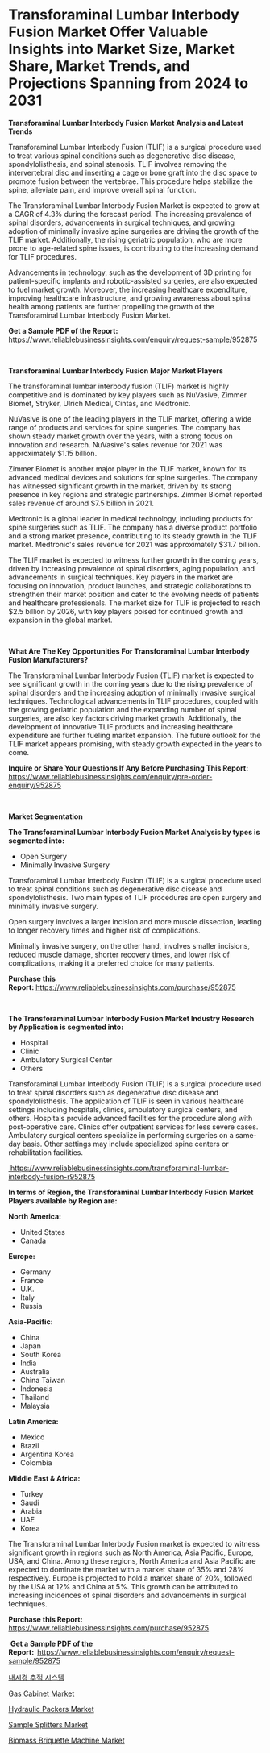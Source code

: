 <p><h1>Transforaminal Lumbar Interbody Fusion Market Offer Valuable Insights into Market Size, Market Share, Market Trends, and Projections Spanning from 2024 to 2031</h1></p><p><strong>Transforaminal Lumbar Interbody Fusion Market Analysis and Latest Trends</strong></p>
<p><p>Transforaminal Lumbar Interbody Fusion (TLIF) is a surgical procedure used to treat various spinal conditions such as degenerative disc disease, spondylolisthesis, and spinal stenosis. TLIF involves removing the intervertebral disc and inserting a cage or bone graft into the disc space to promote fusion between the vertebrae. This procedure helps stabilize the spine, alleviate pain, and improve overall spinal function.</p><p>The Transforaminal Lumbar Interbody Fusion Market is expected to grow at a CAGR of 4.3% during the forecast period. The increasing prevalence of spinal disorders, advancements in surgical techniques, and growing adoption of minimally invasive spine surgeries are driving the growth of the TLIF market. Additionally, the rising geriatric population, who are more prone to age-related spine issues, is contributing to the increasing demand for TLIF procedures.</p><p>Advancements in technology, such as the development of 3D printing for patient-specific implants and robotic-assisted surgeries, are also expected to fuel market growth. Moreover, the increasing healthcare expenditure, improving healthcare infrastructure, and growing awareness about spinal health among patients are further propelling the growth of the Transforaminal Lumbar Interbody Fusion Market.</p></p>
<p><strong>Get a Sample PDF of the Report:&nbsp;</strong> <a href="https://www.reliablebusinessinsights.com/enquiry/request-sample/952875">https://www.reliablebusinessinsights.com/enquiry/request-sample/952875</a></p>
<p>&nbsp;</p>
<p><strong>Transforaminal Lumbar Interbody Fusion Major Market Players</strong></p>
<p><p>The transforaminal lumbar interbody fusion (TLIF) market is highly competitive and is dominated by key players such as NuVasive, Zimmer Biomet, Stryker, Ulrich Medical, Cintas, and Medtronic. </p><p>NuVasive is one of the leading players in the TLIF market, offering a wide range of products and services for spine surgeries. The company has shown steady market growth over the years, with a strong focus on innovation and research. NuVasive's sales revenue for 2021 was approximately $1.15 billion.</p><p>Zimmer Biomet is another major player in the TLIF market, known for its advanced medical devices and solutions for spine surgeries. The company has witnessed significant growth in the market, driven by its strong presence in key regions and strategic partnerships. Zimmer Biomet reported sales revenue of around $7.5 billion in 2021.</p><p>Medtronic is a global leader in medical technology, including products for spine surgeries such as TLIF. The company has a diverse product portfolio and a strong market presence, contributing to its steady growth in the TLIF market. Medtronic's sales revenue for 2021 was approximately $31.7 billion.</p><p>The TLIF market is expected to witness further growth in the coming years, driven by increasing prevalence of spinal disorders, aging population, and advancements in surgical techniques. Key players in the market are focusing on innovation, product launches, and strategic collaborations to strengthen their market position and cater to the evolving needs of patients and healthcare professionals. The market size for TLIF is projected to reach $2.5 billion by 2026, with key players poised for continued growth and expansion in the global market.</p></p>
<p>&nbsp;</p>
<p><strong>What Are The Key Opportunities For Transforaminal Lumbar Interbody Fusion Manufacturers?</strong></p>
<p><p>The Transforaminal Lumbar Interbody Fusion (TLIF) market is expected to see significant growth in the coming years due to the rising prevalence of spinal disorders and the increasing adoption of minimally invasive surgical techniques. Technological advancements in TLIF procedures, coupled with the growing geriatric population and the expanding number of spinal surgeries, are also key factors driving market growth. Additionally, the development of innovative TLIF products and increasing healthcare expenditure are further fueling market expansion. The future outlook for the TLIF market appears promising, with steady growth expected in the years to come.</p></p>
<p><strong>Inquire or Share Your Questions If Any Before Purchasing This Report:</strong> <a href="https://www.reliablebusinessinsights.com/enquiry/pre-order-enquiry/952875">https://www.reliablebusinessinsights.com/enquiry/pre-order-enquiry/952875</a></p>
<p>&nbsp;</p>
<p><strong>Market Segmentation</strong></p>
<p><strong>The Transforaminal Lumbar Interbody Fusion Market Analysis by types is segmented into:</strong></p>
<p><ul><li>Open Surgery</li><li>Minimally Invasive Surgery</li></ul></p>
<p><p>Transforaminal Lumbar Interbody Fusion (TLIF) is a surgical procedure used to treat spinal conditions such as degenerative disc disease and spondylolisthesis. Two main types of TLIF procedures are open surgery and minimally invasive surgery. </p><p>Open surgery involves a larger incision and more muscle dissection, leading to longer recovery times and higher risk of complications. </p><p>Minimally invasive surgery, on the other hand, involves smaller incisions, reduced muscle damage, shorter recovery times, and lower risk of complications, making it a preferred choice for many patients.</p></p>
<p><strong>Purchase this Report:&nbsp;</strong><a href="https://www.reliablebusinessinsights.com/purchase/952875">https://www.reliablebusinessinsights.com/purchase/952875</a></p>
<p>&nbsp;</p>
<p><strong>The Transforaminal Lumbar Interbody Fusion Market Industry Research by Application is segmented into:</strong></p>
<p><ul><li>Hospital</li><li>Clinic</li><li>Ambulatory Surgical Center</li><li>Others</li></ul></p>
<p><p>Transforaminal Lumbar Interbody Fusion (TLIF) is a surgical procedure used to treat spinal disorders such as degenerative disc disease and spondylolisthesis. The application of TLIF is seen in various healthcare settings including hospitals, clinics, ambulatory surgical centers, and others. Hospitals provide advanced facilities for the procedure along with post-operative care. Clinics offer outpatient services for less severe cases. Ambulatory surgical centers specialize in performing surgeries on a same-day basis. Other settings may include specialized spine centers or rehabilitation facilities.</p></p>
<p><a href="https://www.reliablebusinessinsights.com/transforaminal-lumbar-interbody-fusion-r952875">&nbsp;https://www.reliablebusinessinsights.com/transforaminal-lumbar-interbody-fusion-r952875</a></p>
<p><strong>In terms of Region, the Transforaminal Lumbar Interbody Fusion Market Players available by Region are:</strong></p>
<p>
    <p> <strong> North America: </strong>
        <ul>
            <li>United States</li>
            <li>Canada</li>
        </ul>
        </p> 
    <p> <strong> Europe: </strong>
        <ul>
            <li>Germany</li>
            <li>France</li>
            <li>U.K.</li>
            <li>Italy</li>
            <li>Russia</li>
        </ul>
        </p> 
    <p> <strong> Asia-Pacific: </strong>
        <ul>
            <li>China</li>
            <li>Japan</li>
            <li>South Korea</li>
            <li>India</li>
            <li>Australia</li>
            <li>China Taiwan</li>
            <li>Indonesia</li>
            <li>Thailand</li>
            <li>Malaysia</li>
        </ul>
        </p> 
    <p> <strong> Latin America: </strong>
        <ul>
            <li>Mexico</li>
            <li>Brazil</li>
            <li>Argentina Korea</li>
            <li>Colombia</li>
        </ul>
        </p> 
    <p> <strong> Middle East & Africa: </strong>
        <ul>
            <li>Turkey</li>
            <li>Saudi</li>
            <li>Arabia</li>
            <li>UAE</li>
            <li>Korea</li>
        </ul>
    </p>
    </p>
<p><p>The Transforaminal Lumbar Interbody Fusion market is expected to witness significant growth in regions such as North America, Asia Pacific, Europe, USA, and China. Among these regions, North America and Asia Pacific are expected to dominate the market with a market share of 35% and 28% respectively. Europe is projected to hold a market share of 20%, followed by the USA at 12% and China at 5%. This growth can be attributed to increasing incidences of spinal disorders and advancements in surgical techniques.</p></p>
<p><strong>Purchase this Report: </strong><a href="https://www.reliablebusinessinsights.com/purchase/952875">https://www.reliablebusinessinsights.com/purchase/952875</a></p>
<p>&nbsp;<strong>Get a Sample PDF of the Report:&nbsp;&nbsp;</strong><a href="https://www.reliablebusinessinsights.com/enquiry/request-sample/952875">https://www.reliablebusinessinsights.com/enquiry/request-sample/952875</a></p>
<p><strong></strong></p>
<p><p><a href="https://medium.com/@christorpherpfannerstill5436/%EB%82%B4%EC%8B%9C%EA%B2%BD-%EC%B6%94%EC%A0%81-%EC%8B%9C%EC%8A%A4%ED%85%9C-%EC%8B%9C%EC%9E%A5%EC%9D%80-2024%EB%85%84%EB%B6%80%ED%84%B0-2031%EB%85%84%EA%B9%8C%EC%A7%80-10-7-%EC%9D%98-cagr%EB%A1%9C-%EC%84%B1%EC%9E%A5%EC%9D%B4-%EC%98%88%EC%83%81%EB%90%98%EB%A9%B0-%EC%8B%9C%EC%9E%A5%EC%9D%98-%EB%8F%99%ED%96%A5-%EB%B6%84%EC%84%9D%EC%9D%80-%EC%9D%91%EC%9A%A9-%ED%94%84%EB%A1%9C%EA%B7%B8%EB%9E%A8-%EC%A7%80%EC%97%AD-%EC%A0%84%EB%A7%9D-%EB%B0%8F-%EC%88%98%EC%9D%B5%EC%97%90-%EC%9D%98%ED%95%B4-%EC%98%88%EC%B8%A1%EB%90%A9%EB%8B%88%EB%8B%A4-4714f5af2b5e">내시경 추적 시스템</a></p><p><a href="https://medium.com/@welsonwiden94552/global-gas-cabinet-market-size-and-market-trends-analysis-by-regional-outlook-competitive-216492f7836a">Gas Cabinet Market</a></p><p><a href="https://medium.com/@fredyyunianto_89084/hydraulic-packers-market-trends-a-detailed-study-of-its-market-segmentation-and-analyzing-the-afb1f8fd2a5a">Hydraulic Packers Market</a></p><p><a href="https://medium.com/@madisynreinger/sample-splitters-market-size-is-growing-at-cagr-of-4-6-7cad38665047">Sample Splitters Market</a></p><p><a href="https://medium.com/@teguhbavarian07_99894/an-in-depth-analysis-of-the-global-biomass-briquette-machine-market-scope-and-its-rapid-growing-10-9-69c9c9fccf46">Biomass Briquette Machine Market</a></p></p>